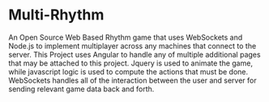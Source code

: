# Multi-Rhythm
An Open Source Web Based Rhythm game that uses WebSockets and Node.js to implement multiplayer across any machines that connect to the server. This Project uses Angular to handle any of multiple additional pages that may be attached to this project. Jquery is used to animate the game, while javascript logic is used to compute the actions that must be done. WebSockets handles all of the interaction between the user and server for sending relevant game data back and forth.
